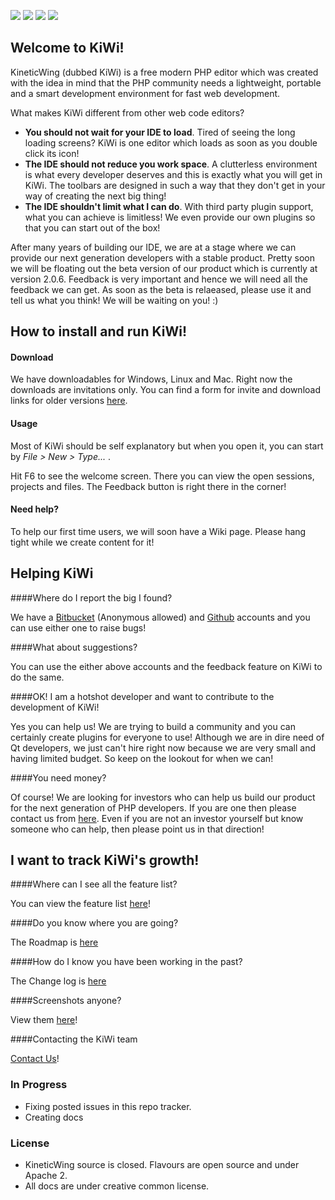 [![](https://img.shields.io/badge/GitterChat-Online-brightgreen.svg?style=flat-square)](https://gitter.im/speedovation/General) [![](https://img.shields.io/badge/HipChat-Online-brightgreen.svg?style=flat-square)](https://www.hipchat.com/ggaNhaRfU) [![]( http://img.shields.io/badge/License-Apache_2.0-blue.svg?style=flat-square)]( http://opensource.org/licenses/Apache-2.0) [![](https://img.shields.io/badge/Current%20Version-2.0.7-47C9DE.svg?style=flat-square)](http://kineticwing.com)


Welcome to KiWi! 
-------------------
KineticWing (dubbed KiWi) is a free modern PHP editor which was created with the idea in mind that the PHP community needs a lightweight, portable and a smart development environment for fast web development.

What makes KiWi different from other web code editors?

* **You should not wait for your IDE to load**. Tired of seeing the long loading screens? KiWi is one editor which loads as soon as you double click its icon!
* **The IDE should not reduce you work space**. A clutterless environment is what every developer deserves and this is exactly what you will get in KiWi. The toolbars are designed in such a way that they don't get in your way of creating the next big thing!
* **The IDE shouldn't limit what I can do**. With third party plugin support, what you can achieve is limitless! We even provide our own plugins so that you can start out of the box!

After many years of building our IDE, we are at a stage where we can provide our next generation developers with a stable product. Pretty soon we will be floating out the beta version of our product which is currently at version 2.0.6. Feedback is very important and hence we will need all the feedback we can get. As soon as the beta is relaeased, please use it and tell us what you think! We will be waiting on you! :)

How to install and run KiWi!
-------------------------------

#### Download

We have downloadables for Windows, Linux and Mac. Right now the downloads are invitations only. You can find a form for invite and download links for older versions [here](http://www.kineticwing.com/download).

#### Usage

Most of KiWi should be self explanatory but when you open it, you can start by _File > New > Type..._ .

Hit F6 to see the welcome screen. There you can view the open sessions, projects and files. The Feedback button is right there in the corner!

#### Need help?

To help our first time users, we will soon have a Wiki page. Please hang tight while we create content for it!

Helping KiWi
----------------

####Where do I report the big I found?

We have a [Bitbucket](https://bitbucket.org/codeyash/flavours/issues) (Anonymous allowed) and [Github](https://github.com/speedovation/kiwi/issues) accounts and you can use either one to raise bugs!

####What about suggestions?

You can use the either above accounts and the feedback feature on KiWi to do the same.

####OK! I am a hotshot developer and want to contribute to the development of KiWi!

Yes you can help us! We are trying to build a community and you can certainly create plugins for everyone to use! Although we are in dire need of Qt developers, we just can't hire right now because we are very small and having limited budget. So keep on the lookout for when we can!

####You need money?

Of course! We are looking for investors who can help us build our product for the next generation of PHP developers. If you are one then please contact us from [here](http://www.kineticwing.com/contact). Even if you are not an investor yourself but know someone who can help, then please point us in that direction!

I want to track KiWi's growth!
------------------------------

####Where can I see all the feature list?

You can view the feature list [here](http://www.kineticwing.com/detailed-features)!

####Do you know where you are going?

The Roadmap is [here](http://www.kineticwing.com/roadmap)

####How do I know you have been working in the past?

The Change log is [here](http://www.kineticwing.com/changelog)

####Screenshots anyone?

View them [here](http://www.kineticwing.com/screenshots)!

####Contacting the KiWi team

[Contact Us](http://www.kineticwing.com/contact)!

### In Progress

* Fixing posted issues in this repo tracker.
* Creating docs

### License

* KineticWing source is closed. Flavours are open source and under Apache 2.
* All docs are under creative common license.

